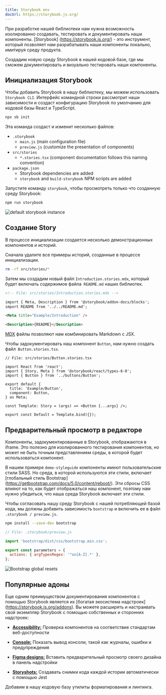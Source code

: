 ```yaml
---
title: Storybook env
docUrl: https://storybook.js.org/
---
```


При разработке нашей библиотеки нам нужна возможность изолированно создавать, тестировать и документировать наши компоненты. [Storybook] (https://storybook.js.org/) - это инструмент, который позволяет нам разрабатывать наши компоненты локально, имитируя среду продукта.

Cоздадим новую среду Storybook в нашей кодовой базе, где мы сможем документировать и визуально тестировать наши компоненты.

## Инициализация Storybook

Чтобы добавить Storybook в нашу библиотеку, мы можем использовать `Storybook CLI`. Интерфейс командной строки рассмотрит наши зависимости и создаст конфигурацию Storybook по умолчанию для кодовой базы React и TypeScript.

```bash
npx sb init
```

Эта команда создаст и изменит несколько файлов:

- `.storybook`
  - `main.js` (main configuration file)
  - `preview.js` (customize the presentation of components)
- `src/stories`
  - `*.stories.tsx` (component documentation follows this naming convention)
- `package.json`
  - Storybook dependencies are added
  - `storybook` and `build-storybook` NPM scripts are added

Запустите команду `storybook`, чтобы просмотреть только что созданную среду Storybook:

```bash
npm run storybook
```

![default storybook instance](./public/assets/default-storybook.png)

## Создание Story

В процессе инициализации создается несколько демонстрационных компонентов и историй.

Сначала удалите все примеры историй, созданные в процессе инициализации.

```bash
rm -rf src/stories/*
```

Затем мы создадим новый файл `Introduction.stories.mdx`, который будет включать содержимое файла` README.md` наших библиотек.

```md
<!-- File: src/stories/Introduction.stories.mdx -->

import { Meta, Description } from '@storybook/addon-docs/blocks';
import README from '../../README.md';

<Meta title="Example/Introduction" />

<Description>{README}</Description>
```

[MDX](https://storybook.js.org/docs/react/writing-docs/mdx#gatsby-focus-wrapper) файлы позволяют нам комбинировать Markdown с JSX.

Чтобы задокументировать наш компонент `Button`, нам нужно создать файл` Button.stories.tsx`.

```tsx
// File: src/stories/Button.stories.tsx

import React from 'react';
import { Story, Meta } from '@storybook/react/types-6-0';
import { Button } from '../buttons/Button';

export default {
  title: 'Example/Button',
  component: Button,
} as Meta;

const Template: Story = (args) => <Button {...args} />;

export const Default = Template.bind({});
```

## Предварительный просмотр в редакторе

Компоненты, задокументированные в Storybook, отображаются в iframe. Это полезно для изолированного тестирования компонентов, но может не быть точным представлением среды, в которой будет использоваться компонент.

В нашем примере `demo-styleguide` компоненты имеют пользовательские стили SASS. Но среда, в которой используются эти стили, включает [глобальный стиль Bootstrap] (https://getbootstrap.com/docs/5.0/content/reboot/). Эти сбросы CSS влияют на то, как будет отображаться наш компонент, поэтому нам нужно убедиться, что наша среда Storybook включает эти стили.

Чтобы согласовать нашу среду Storybook с нашей потребляющей базой кода, мы должны добавить зависимость `bootstrap` и включить ее в файл` .storybook / preview.js`.

```bash
npm install --save-dev bootstrap
```

```js
// File: .storybook/preview.js

import 'bootstrap/dist/css/bootstrap.min.css';

export const parameters = {
  actions: { argTypesRegex: '^on[A-Z].*' },
};
```

![Bootstrap global resets](./public/assets/bootstrap-resets.png)

## Популярные адоны

Еще одним преимуществом документирования компонентов с помощью Storybook является их [богатая экосистема надстроек] (https://storybook.js.org/addons). Вы можете расширять и настраивать свой экземпляр Storybook с помощью собственных и сторонних надстроек:

- **[Accessibility:](https://storybook.js.org/addons/@storybook/addon-a11y)** Проверка компонентов на соответствие стандартам веб-доступности

- **[Console:](https://storybook.js.org/addons/@storybook/addon-console)** Показать вывод консоли, такой как журналы, ошибки и предупреждения

- **[Figma designs:](https://storybook.js.org/addons/storybook-addon-designs)** Вставить предварительный просмотр своего дизайна в панель надстройки

- **[Storyshots:](https://storybook.js.org/addons/@storybook/addon-storyshots)** Создавать снимки кода каждой истории автоматически с помощью Jest

Добавим в нашу кодовую базу утилиты форматирования и линтинга.
